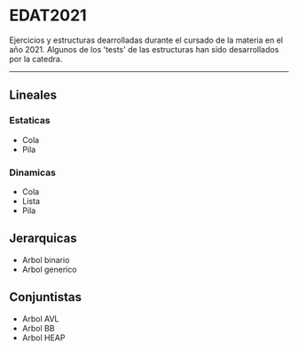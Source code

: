 # EDAT2021 
Ejercicios y estructuras dearrolladas durante el cursado de la materia en el año 2021. 
Algunos de los 'tests' de las  estructuras han sido desarrollados por la catedra.
***
## Lineales
### Estaticas
- Cola
- Pila
### Dinamicas
- Cola
- Lista
- Pila
## Jerarquicas
- Arbol binario
- Arbol generico
## Conjuntistas
- Arbol AVL
- Arbol BB
- Arbol HEAP




